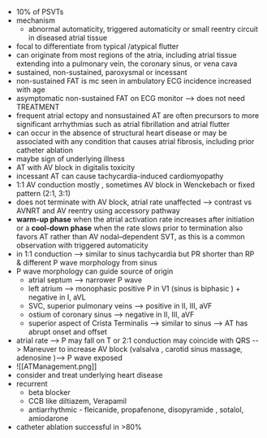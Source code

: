 - 10% of PSVTs
- mechanism
	- abnormal automaticity, triggered automaticity or small reentry circuit in diseased atrial tissue 
- focal to differentiate from typical /atypical flutter 
- can originate from most regions of the atria, including atrial tissue extending into a pulmonary vein, the coronary sinus, or vena cava 
- sustained, non-sustained, paroxysmal or incessant 
- non-sustained FAT is mc seen in ambulatory ECG incidence increased with age 
- asymptomatic non-sustained FAT on ECG monitor --> does not need TREATMENT 
- frequent atrial ectopy and nonsustained AT are often precursors to more significant arrhythmias such as atrial fibrillation and atrial flutter 
- can occur in the absence of structural heart disease or may be associated with any condition that causes atrial fibrosis, including prior catheter ablation 
- maybe sign of underlying illness 
- AT with AV block in digitalis toxicity 
- incessant AT can cause tachycardia-induced cardiomyopathy 
- 1:1 AV conduction mostly , sometimes AV block in Wenckebach or fixed pattern (2:1, 3:1) 
- does not terminate with AV block, atrial rate unaffected --> contrast vs AVNRT and AV reentry using accessory pathway 
- **warm-up phase** when the atrial activation rate increases after initiation or a **cool-down phase** when the rate slows prior to termination also favors AT rather than AV nodal–dependent SVT, as this is a common observation with triggered automaticity
- in 1:1 conduction --> similar to sinus tachycardia but PR shorter than RP & different P wave morphology from sinus 
- P wave morphology can guide source of origin 
	- atrial septum --> narrower P wave 
	- left atrium --> monophasic positive P in V1 (sinus is biphasic ) + negative in I, aVL 
	- SVC, superior pulmonary veins --> positive in II, III, aVF 
	- ostium of coronary sinus --> negative in II, III, aVF 
	- superior aspect of Crista Terminalis --> similar to sinus --> AT has abrupt onset and offset 
- atrial rate --> P may fall on T or 2:1 conduction may coincide with QRS --> Maneuver to increase AV block (valsalva , carotid sinus massage, adenosine )--> P wave exposed 
- ![[ATManagement.png]]
- consider and treat underlying heart disease 
- recurrent 
	- beta blocker 
	- CCB like diltiazem, Verapamil 
	- antiarrhythmic - fleicanide, propafenone, disopyramide , sotalol, amiodarone 
- catheter ablation successful in >80% 